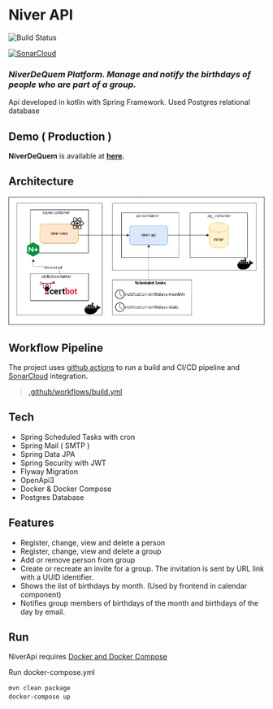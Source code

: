 # Niver API
![Build Status](https://github.com/davidrezende/niver-api/actions/workflows/build.yml/badge.svg?branch=main)

[![SonarCloud](https://sonarcloud.io/images/project_badges/sonarcloud-black.svg)](https://sonarcloud.io/summary/new_code?id=davidrezende_niver-api)
### _NiverDeQuem Platform. Manage and notify the birthdays of people who are part of a group._
Api developed in kotlin with Spring Framework. Used Postgres relational database

## Demo ( Production )

**NiverDeQuem** is available at **[here](https://niverdequem.tk).**

## Architecture
![Diagram Architecture NiverDeQuem](images/diagram.jpg)

## Workflow Pipeline

The project uses [github actions](https://github.com/davidrezende/niver-api/actions) to run a build and CI/CD pipeline and [SonarCloud](https://sonarcloud.io/) integration.

>[.github/workflows/build.yml](.github/workflows/build.yml)
## Tech

- Spring Scheduled Tasks with cron
- Spring Mail ( SMTP )
- Spring Data JPA
- Spring Security with JWT
- Flyway Migration
- OpenApi3
- Docker & Docker Compose
- Postgres Database

## Features

- Register, change, view and delete a person
- Register, change, view and delete a group
- Add or remove person from group
- Create or recreate an invite for a group. The invitation is sent by URL link with a UUID identifier.
- Shows the list of birthdays by month. (Used by frontend in calendar component)
- Notifies group members of birthdays of the month and birthdays of the day by email.

## Run

NiverApi requires [Docker and Docker Compose](https://www.docker.com/)

Run docker-compose.yml

```sh
mvn clean package
docker-compose up
```
